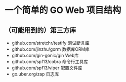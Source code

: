 # 一个简单的 GO Web 项目结构

## （可能用到的）第三方库

* github.com/stretchr/testify 测试断言库
* github.com/jinzhu/gorm 数据库ORM库
* github.com/gin-gonic/gin Web库
* github.com/spf13/cobra 命令行工具库
* github.com/spf13/viper 配置文件库
* go.uber.org/zap 日志库
